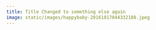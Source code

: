 ```yaml
---
title: Title Changed to something else again
image: static/images/happybaby-20161017044332188.jpeg
---
```

